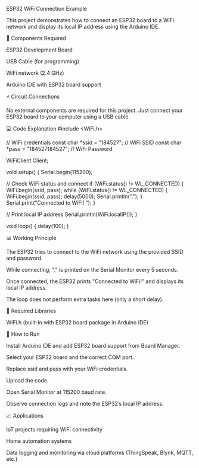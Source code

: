 ESP32 WiFi Connection Example

This project demonstrates how to connect an ESP32 board to a WiFi network and display its local IP address using the Arduino IDE.

📌 Components Required

ESP32 Development Board

USB Cable (for programming)

WiFi network (2.4 GHz)

Arduino IDE with ESP32 board support

⚡ Circuit Connections

No external components are required for this project.
Just connect your ESP32 board to your computer using a USB cable.

💻 Code Explanation
#include <WiFi.h>

// WiFi credentials
const char *ssid = "184527";       // WiFi SSID
const char *pass = "184527184527"; // WiFi Password

WiFiClient Client;

void setup() {
  Serial.begin(115200);

  // Check WiFi status and connect
  if (WiFi.status() != WL_CONNECTED) {
    WiFi.begin(ssid, pass);
    while (WiFi.status() != WL_CONNECTED) {
      WiFi.begin(ssid, pass);
      delay(5000);
      Serial.println(".");
    }
    Serial.print("Connected to WiFi! ");
  }

  // Print local IP address
  Serial.println(WiFi.localIP());
}

void loop() {
  delay(100);
}

📊 Working Principle

The ESP32 tries to connect to the WiFi network using the provided SSID and password.

While connecting, "." is printed on the Serial Monitor every 5 seconds.

Once connected, the ESP32 prints "Connected to WiFi!" and displays its local IP address.

The loop does not perform extra tasks here (only a short delay).

🔧 Required Libraries

WiFi.h (built-in with ESP32 board package in Arduino IDE)

🚀 How to Run

Install Arduino IDE and add ESP32 board support from Board Manager.

Select your ESP32 board and the correct COM port.

Replace ssid and pass with your WiFi credentials.

Upload the code.

Open Serial Monitor at 115200 baud rate.

Observe connection logs and note the ESP32’s local IP address.

📈 Applications

IoT projects requiring WiFi connectivity

Home automation systems

Data logging and monitoring via cloud platforms (ThingSpeak, Blynk, MQTT, etc.)
